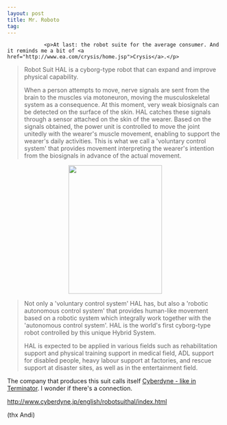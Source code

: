 ```yaml
---
layout: post
title: Mr. Roboto
tag: 
---
```



                <p>At last: the robot suite for the average consumer. And it reminds me a bit of <a href="http://www.ea.com/crysis/home.jsp">Crysis</a>.</p>
<blockquote><span>Robot Suit HAL is a cyborg-type robot that can expand and improve physical capability.</span>

<span>When a person attempts to move, nerve signals are sent from the brain to the muscles via motoneuron, moving the musculoskeletal system as a consequence. At this moment, very weak biosignals can be detected on the surface of the skin. HAL catches these signals through a sensor attached on the skin of the wearer. Based on the signals obtained, the power unit is controlled to move the joint unitedly with the wearer's muscle movement, enabling to support the wearer's daily activities. This is what we call a 'voluntary control system' that provides movement interpreting the wearer's intention from the biosignals in advance of the actual movement. </span></blockquote>
<p style="text-align: center;"><a href="/uploads/2008/10/cyberdyne.png"><img class="size-medium wp-image-3289 aligncenter" title="cyberdyne" src="/uploads/2008/10/cyberdyne-218x300.png" alt="" width="218" height="300" /></a></p>
<blockquote><span>Not only a 'voluntary control system' HAL has, but also a 'robotic autonomous control system' that provides human-like movement based on a robotic system which integrally work together with the 'autonomous control system'. HAL is the world's first cyborg-type robot controlled by this unique Hybrid System.</span>

<span>HAL is expected to be applied in various fields such as rehabilitation support and physical training support in medical field, ADL support for disabled people, heavy labour support at factories, and rescue support at disaster sites, as well as in the entertainment field.</span></blockquote>
<p>The company that produces this suit calls itself <a href="http://en.wikipedia.org/wiki/Cyberdyne_Systems">Cyberdyne - like in Terminator</a>. I wonder if there's a connection.</p>
<p><a href="http://www.cyberdyne.jp/english/robotsuithal/index.html"><a href="http://www.cyberdyne.jp/english/robotsuithal/index.html">http://www.cyberdyne.jp/english/robotsuithal/index.html</a></a></p>
<p>(thx Andi)</p>
            
